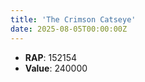 ```yaml
---
title: 'The Crimson Catseye'
date: 2025-08-05T00:00:00Z
---
```

- **RAP**: 152154
- **Value**: 240000
